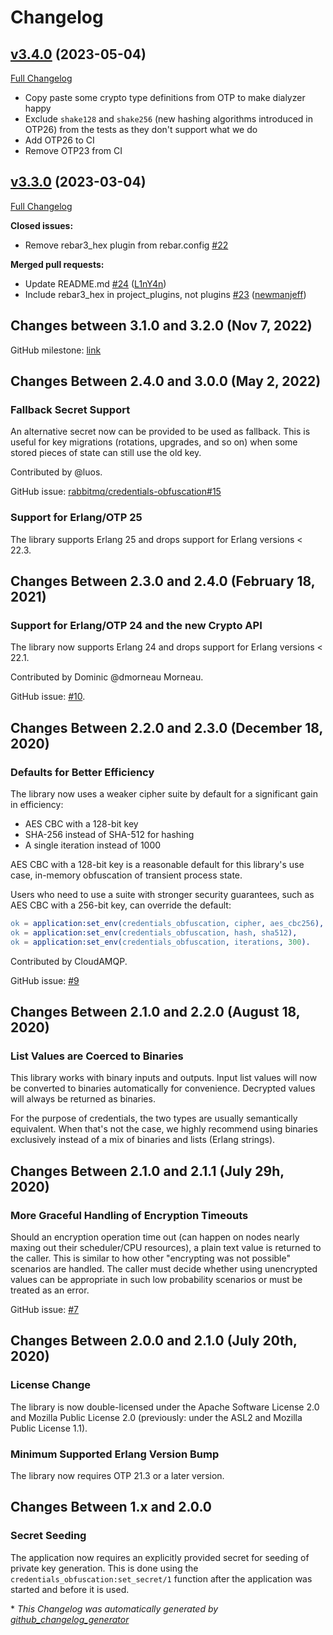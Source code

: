 # Changelog

## [v3.4.0](https://github.com/rabbitmq/credentials-obfuscation/tree/v3.4.0) (2023-05-04)

[Full Changelog](https://github.com/rabbitmq/credentials-obfuscation/compare/v3.3.0...v3.4.0)

- Copy paste some crypto type definitions from OTP to make dialyzer happy
- Exclude `shake128` and `shake256` (new hashing algorithms introduced in OTP26) from the tests as they don't support what we do
- Add OTP26 to CI
- Remove OTP23 from CI

## [v3.3.0](https://github.com/rabbitmq/credentials-obfuscation/tree/v3.3.0) (2023-03-04)

[Full Changelog](https://github.com/rabbitmq/credentials-obfuscation/compare/v3.2.0...v3.3.0)

**Closed issues:**

- Remove rebar3\_hex plugin from rebar.config [\#22](https://github.com/rabbitmq/credentials-obfuscation/issues/22)

**Merged pull requests:**

- Update README.md [\#24](https://github.com/rabbitmq/credentials-obfuscation/pull/24) ([L1nY4n](https://github.com/L1nY4n))
- Include rebar3\_hex in project\_plugins, not plugins [\#23](https://github.com/rabbitmq/credentials-obfuscation/pull/23) ([newmanjeff](https://github.com/newmanjeff))

## Changes between 3.1.0 and 3.2.0 (Nov 7, 2022)

GitHub milestone: [link](https://github.com/rabbitmq/credentials-obfuscation/milestone/8closed=1)

## Changes Between 2.4.0 and 3.0.0 (May 2, 2022)

### Fallback Secret Support

An alternative secret now can be provided to be used as fallback.
This is useful for key migrations (rotations, upgrades, and so on)
when some stored pieces of state can still use the old key.

Contributed by @luos.

GitHub issue: [rabbitmq/credentials-obfuscation#15](https://github.com/rabbitmq/credentials-obfuscation/pull/15)

### Support for Erlang/OTP 25

The library supports Erlang 25 and drops support for Erlang versions < 22.3.

## Changes Between 2.3.0 and 2.4.0 (February 18, 2021)

### Support for Erlang/OTP 24 and the new Crypto API

The library now supports Erlang 24 and drops support for Erlang versions < 22.1.

Contributed by Dominic @dmorneau Morneau.

GitHub issue: [#10](https://github.com/rabbitmq/credentials-obfuscation/pull/10).


## Changes Between 2.2.0 and 2.3.0 (December 18, 2020)

### Defaults for Better Efficiency

The library now uses a weaker cipher suite by default for a significant
gain in efficiency:

 * AES CBC with a 128-bit key
 * SHA-256 instead of SHA-512 for hashing
 * A single iteration instead of 1000

AES CBC with a 128-bit key is a reasonable default
for this library's use case, in-memory obfuscation of transient process state.

Users who need to use a suite with stronger security
guarantees, such as AES CBC with a 256-bit key,
can override the default:

``` erl
ok = application:set_env(credentials_obfuscation, cipher, aes_cbc256),
ok = application:set_env(credentials_obfuscation, hash, sha512),
ok = application:set_env(credentials_obfuscation, iterations, 300).
```

Contributed by CloudAMQP.

GitHub issue: [#9](https://github.com/rabbitmq/credentials-obfuscation/pull/9)

## Changes Between 2.1.0 and 2.2.0 (August 18, 2020)

### List Values are Coerced to Binaries

This library works with binary inputs and outputs. Input list values will now be
converted to binaries automatically for convenience. Decrypted values will always
be returned as binaries.

For the purpose of credentials, the two types are usually semantically equivalent.
When that's not the case, we highly recommend using binaries exclusively instead
of a mix of binaries and lists (Erlang strings).


## Changes Between 2.1.0 and 2.1.1 (July 29h, 2020)

### More Graceful Handling of Encryption Timeouts

Should an encryption operation time out (can happen on nodes nearly maxing out their scheduler/CPU resources),
a plain text value is returned to the caller. This is similar to how other
"encrypting was not possible" scenarios are handled. The caller must
decide whether using unencrypted values can be appropriate in such low probability scenarios
or must be treated as an error.

GitHub issue: [#7](https://github.com/rabbitmq/credentials-obfuscation/pull/7)


## Changes Between 2.0.0 and 2.1.0 (July 20th, 2020)

### License Change

The library is now double-licensed under the Apache Software License 2.0
and Mozilla Public License 2.0 (previously: under the ASL2 and Mozilla Public License 1.1).

### Minimum Supported Erlang Version Bump

The library now requires OTP 21.3 or a later version.


## Changes Between 1.x and 2.0.0

### Secret Seeding

The application now requires an explicitly provided secret for seeding
of private key generation. This is done using the `credentials_obfuscation:set_secret/1` function
after the application was started and before it is used.


\* *This Changelog was automatically generated by [github_changelog_generator](https://github.com/github-changelog-generator/github-changelog-generator)*
